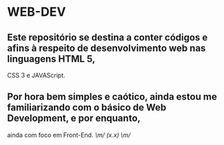 # WEB-DEV

 ## Este repositório se destina a conter códigos e afins à respeito de desenvolvimento web nas linguagens HTML 5,<br>
CSS 3 e JAVAScript.
 ## Por hora bem simples e caótico, ainda estou me familiarizando com o básico de Web Development, e por enquanto,<br> 
  ainda com foco em Front-End.
  <rock id="Metal">  _\m/ (x.x) \m/_  </rock>
